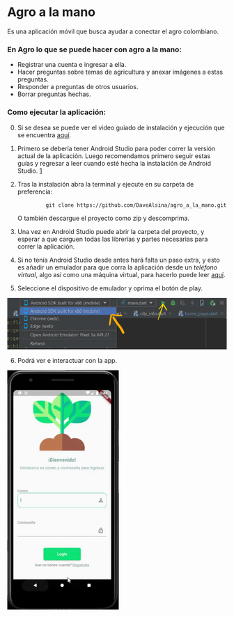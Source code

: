 # Agro a la mano

Es una aplicación móvil que busca ayudar a conectar el agro colombiano. 


### En Agro lo que se puede hacer con agro a la mano:

* Registrar una cuenta e ingresar a ella.
* Hacer preguntas sobre temas de agricultura y anexar imágenes a estas preguntas. 
* Responder a preguntas de otros usuarios.
* Borrar preguntas hechas.

### Como ejecutar la aplicación:

0. Si se desea se puede ver el video guiado de instalación y ejecución que se encuentra [aquí](https://youtu.be/_MoRYxClvig). 

1. Primero se debería tener Android Studio para poder correr la versión actual de la aplicación. Luego recomendamos primero seguir estas guías y regresar a leer cuando esté hecha la instalación de Android Studio. [1](https://developer.android.com/studio/install#:~:text=Launch%20the%20Android%20Studio%20DMG,Studio%20settings%2C%20then%20click%20OK.)

2. Tras la instalación abra la terminal y ejecute en su carpeta de preferencia:
 
 				git clone https://github.com/DaveAlsina/agro_a_la_mano.git 
 
 	O también descargue el proyecto como zip y descomprima.
 
 3. Una vez en Android Studio puede abrir la carpeta del proyecto, y esperar a que carguen todas las librerías y partes necesarias para correr la aplicación.

 4. Si no tenía Android Studio desde antes hará falta un paso extra, y esto es añadir un emulador para que corra la aplicación desde un _teléfono virtual_, algo así como una máquina virtual, para hacerlo puede leer [aquí](https://www.xatakandroid.com/programacion-android/como-instalar-emulador-android-studio-para-usar-android-pc-1).

 5. Seleccione el dispositivo de emulador y oprima el botón de play. 
 
![Como oprimir y ejecutar](./doc/images/click_play.png)

6. Podrá ver e interactuar con la app.

![Vista inicial de la app](./doc/images/primera_visualizacion.gif)










